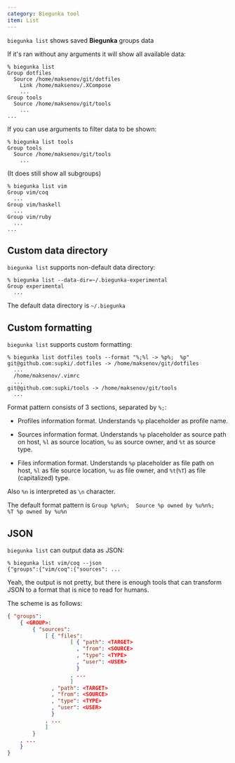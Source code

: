 ```yaml
---
category: Biegunka tool
item: List
---
```


`biegunka list` shows saved __Biegunka__ groups data

If it's ran without any arguments it will show all available data:

```shell
% biegunka list
Group dotfiles
  Source /home/maksenov/git/dotfiles
    Link /home/maksenov/.XCompose
    ...
Group tools
  Source /home/maksenov/git/tools
    ...
...
```

If you can use arguments to filter data to be shown:

```shell
% biegunka list tools
Group tools
  Source /home/maksenov/git/tools
    ...
```

(It does still show all subgroups)

```shell
% biegunka list vim
Group vim/coq
  ...
Group vim/haskell
  ...
Group vim/ruby
  ...
...
```

## Custom data directory

`biegunka list` supports non-default data directory:

```shell
% biegunka list --data-dir=~/.biegunka-experimental
Group experimental
  ...
```

The default data directory is `~/.biegunka`

## Custom formatting

`biegunka list` supports custom formatting:

```shell
% biegunka list dotfiles tools --format "%;%l -> %p%;  %p"
git@github.com:supki/.dotfiles -> /home/maksenov/git/dotfiles
  ...
  /home/maksenov/.vimrc
  ...
git@github.com:supki/tools -> /home/maksenov/git/tools
  ...
```

Format pattern consists of 3 sections, separated by `%;`:

  * Profiles information format. Understands `%p` placeholder as profile name.

  * Sources information format. Understands `%p` placeholder as
      source path on host, `%l` as source location, `%u` as source owner, and `%t` as source type.

  * Files information format. Understands `%p` placeholder as
      file path on host, `%l` as file source location, `%u` as file owner, and `%t`(`%T`) as file (capitalized) type.

Also `%n` is interpreted as `\n` character.

The default format pattern is `Group %p%n%;  Source %p owned by %u%n%;    %T %p owned by %u%n`

## JSON

`biegunka list` can output data as JSON:

```shell
% biegunka list vim/coq --json
{"groups":{"vim/coq":{"sources": ...
```

Yeah, the output is not pretty, but there is enough tools that can transform JSON to a format that
is nice to read for humans.

The scheme is as follows:

```JSON
{ "groups":
	{ <GROUP>:
		{ "sources":
			[ { "files":
					[ { "path": <TARGET>
					  , "from": <SOURCE>
					  , "type": <TYPE>
			          , "user": <USER>
					  }
					, ...
					]
			  , "path": <TARGET>
			  , "from": <SOURCE>
			  , "type": <TYPE>
			  , "user": <USER>
			  }
			, ...
			]
		}
	, ...
	}
}
```
